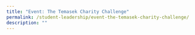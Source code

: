 ```yaml
---
title: "Event: The Temasek Charity Challenge"
permalink: /student-leadership/event-the-temasek-charity-challenge/
description: ""
---
```


